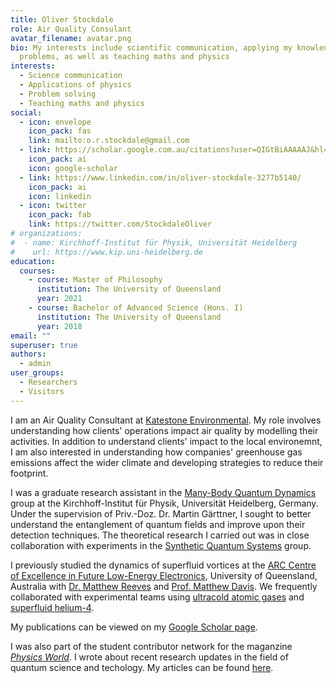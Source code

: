 ```yaml
---
title: Oliver Stockdale
role: Air Quality Consulant
avatar_filename: avatar.png
bio: My interests include scientific communication, applying my knowledge of physics to solve 
  problems, as well as teaching maths and physics
interests:
  - Science communication
  - Applications of physics
  - Problem solving
  - Teaching maths and physics
social:
  - icon: envelope
    icon_pack: fas
    link: mailto:o.r.stockdale@gmail.com
  - link: https://scholar.google.com.au/citations?user=QIGtBiAAAAAJ&hl=en
    icon_pack: ai
    icon: google-scholar
  - link: https://www.linkedin.com/in/oliver-stockdale-3277b5140/
    icon_pack: ai
    icon: linkedin
  - icon: twitter
    icon_pack: fab
    link: https://twitter.com/StockdaleOliver
# organizations:
#  - name: Kirchhoff-Institut für Physik, Universität Heidelberg
#    url: https://www.kip.uni-heidelberg.de
education:
  courses:
    - course: Master of Philosophy
      institution: The University of Queensland
      year: 2021
    - course: Bachelor of Advanced Science (Hons. I)
      institution: The University of Queensland
      year: 2018
email: ""
superuser: true
authors:
  - admin
user_groups:
  - Researchers
  - Visitors
---
```

I am an Air Quality Consultant at [Katestone Environmental](https://katestone.global). My 
role involves understanding how clients' operations impact air quality by modelling their 
activities. In addition to understand clients' impact to the local environemnt, I am also 
interested in understanding how companies' greenhouse gas emissions affect the wider climate 
and developing strategies to reduce their footprint. 

I was a graduate research assistant in the [Many-Body Quantum 
Dynamics](https://mbqd.de) group at the 
Kirchhoff-Institut für Physik, Universität Heidelberg, Germany. Under the supervision of 
Priv.-Doz. Dr. Martin Gärttner, I sought to better understand the entanglement of quantum 
fields 
and improve upon their detection techniques. 
The theoretical research I carried out was in close collaboration with experiments in the 
[Synthetic Quantum Systems](https://synqs.org) group.

I previously studied the dynamics of superfluid vortices at the [ARC Centre of Excellence in Future Low-Energy 
Electronics](https://www.fleet.org.au), University of Queensland, Australia with [Dr. Matthew 
Reeves](https://researchers.uq.edu.au/researcher/16962) and [Prof. Matthew 
Davis](https://researchers.uq.edu.au/researcher/1134). We frequently collaborated with experimental teams using 
[ultracold atomic gases](https://bec.equs.org) and [superfluid helium-4](https://qo.lab.uq.edu.au).

My publications can be viewed on my [Google Scholar page](https://scholar.google.com.au/citations?user=QIGtBiAAAAAJ&hl=en).

I was also part of the student contributor network for the maganzine [*Physics 
World*](https://physicsworld.com). I wrote about recent research updates in the field of 
quantum science and techology. My articles can be found [here](https://physicsworld.com/author/oliver-stockdale/).
